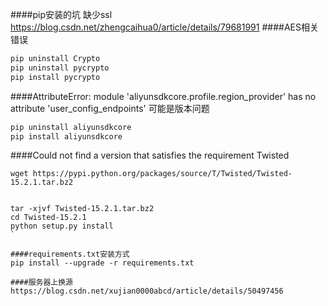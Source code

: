 ####pip安装的坑 缺少ssl
https://blog.csdn.net/zhengcaihua0/article/details/79681991
####AES相关错误
```python
pip uninstall Crypto
pip uninstall pycrypto
pip install pycrypto
```
####AttributeError: module 'aliyunsdkcore.profile.region_provider' has no attribute 'user_config_endpoints'
可能是版本问题
```python
pip uninstall aliyunsdkcore
pip install aliyunsdkcore
```
####Could not find a version that satisfies the requirement Twisted
```
wget https://pypi.python.org/packages/source/T/Twisted/Twisted-15.2.1.tar.bz2


tar -xjvf Twisted-15.2.1.tar.bz2
cd Twisted-15.2.1
python setup.py install
`

####requirements.txt安装方式
pip install --upgrade -r requirements.txt

####服务器上换源
https://blog.csdn.net/xujian0000abcd/article/details/50497456